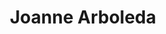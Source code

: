---
layout: side-module
title: "Joanne Arboleda"
text: "Joanne specializes in quirky and charming graphic illustrations, responsive web design, and bunny-whispering to boot!"
role: "Co-founder, Designer"
button: "Joanne's Portfolio"
URL: "http://synchrohalo.github.io"
image: "assets/images/team/ja.png"
---